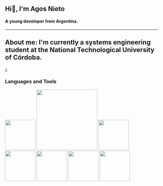 ## Hi👋, I'm Agos Nieto

#### A young developer from Argentina.
---
About me:
I'm currently a systems engineering student at the National Technological University of Córdoba.
---
¿<div aling="left">
    <h3>Languages and Tools </h3>
    <img src="https://cdn-icons-png.flaticon.com/512/174/174854.png" width="100px" title="HTML" alt="">
    <img src="https://cdn.icon-icons.com/icons2/1826/PNG/512/4202020css3htmllogosocialsocialmedia-115668_115633.png" width="200px" title="CSS" alt="">
    <img src="https://e7.pngegg.com/pngimages/425/902/png-clipart-sass-style-sheet-language-cascading-style-sheets-logo-sass-purple-violet.png" width="100px" title="SASS" alt="">
    <img src="https://ayudawp.com/wp-content/uploads/2017/01/javascript-logo-escudo.png" width="100px" title="JAVASCRIPT" alt="">
    <img src="https://upload.wikimedia.org/wikipedia/commons/thumb/a/a7/React-icon.svg/2300px-React-icon.svg.png" width="100px" title="REACT" alt="">
    <img src="https://cdn.icon-icons.com/icons2/1508/PNG/512/python_104451.png" width="100px" title="PYTHON" alt="">
    <img src="https://upload.wikimedia.org/wikipedia/commons/thumb/3/3f/Git_icon.svg/2048px-Git_icon.svg.png" width="100px" title="GIT" alt="">
</div>

